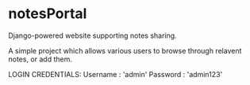 # notesPortal
Django-powered website supporting notes sharing.


A simple project which allows various users to browse through relavent notes, or add them. 

LOGIN CREDENTIALS: 
  Username : 'admin'
  Password : 'admin123'
